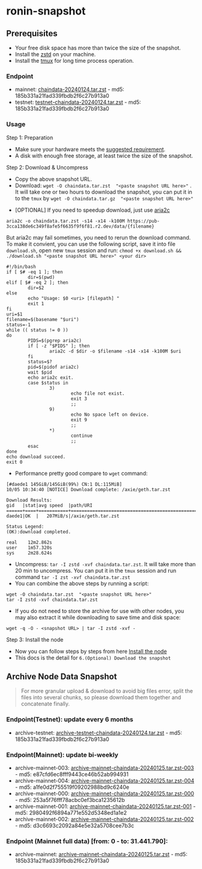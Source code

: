 # ronin-snapshot

## Prerequisites
- Your free disk space has more than twice the size of the snapshot.
- Install the [zstd](https://github.com/facebook/zstd) on your machine.
- Install the [tmux](https://github.com/tmux/tmux/wiki/Installing) for long time process operation.


### Endpoint

- mainnet: [chaindata-20240124.tar.zst](https://pub-3cca138de6c349f8afe5f6635f9f6f81.r2.dev/data/chaindata-20240124.tar.zst) - md5: 185b331a21fad339fbdb2f6c27b913a0
- testnet: [testnet-chaindata-20240124.tar.zst](https://pub-3cca138de6c349f8afe5f6635f9f6f81.r2.dev/data/testnet-chaindata-20240124.tar.zst) - md5: 185b331a21fad339fbdb2f6c27b913a0

### Usage

Step 1: Preparation
- Make sure your hardware meets the [suggested requirement](https://docs.roninchain.com/docs/node-operators/mainnet/non-validator#install-the-node).
- A disk with enough free storage, at least twice the size of the snapshot.

Step 2: Download & Uncompress
- Copy the above snapshot URL.
- Download:  `wget -O chaindata.tar.zst  "<paste snapshot URL here>"` . It will take one or two hours to download the snapshot, you can put it in to the `tmux` by `wget -O chaindata.tar.gz  "<paste snapshot URL here>"`


* [OPTIONAL] If you need to speedup download, just use [aria2c](https://github.com/aria2/aria2)
```
aria2c -o chaindata.tar.zst -s14 -x14 -k100M https://pub-3cca138de6c349f8afe5f6635f9f6f81.r2.dev/data/{filename}
```

But aria2c may fail sometimes, you need to rerun the download command. To make it convient, you can use the following script, save it into file `download.sh`, open new `tmux` session and run: `chmod +x download.sh && ./download.sh "<paste snapshot URL here>" <your dir>`
```
#!/bin/bash
if [ $# -eq 1 ]; then
        dir=$(pwd)
elif [ $# -eq 2 ]; then
        dir=$2
else
        echo "Usage: $0 <uri> [filepath] "
        exit 1
fi
uri=$1
filename=$(basename "$uri")
status=-1
while (( status != 0 ))
do
        PIDS=$(pgrep aria2c)
        if [ -z "$PIDS" ]; then
                aria2c -d $dir -o $filename -s14 -x14 -k100M $uri
        fi
        status=$?
        pid=$(pidof aria2c)
        wait $pid
        echo aria2c exit.
        case $status in
                3)
                        echo file not exist.
                        exit 3
                        ;;
                9)
                        echo No space left on device.
                        exit 9
                        ;;
                *)
                        continue
                        ;;
        esac
done
echo download succeed.
exit 0
```

- Performance pretty good compare to `wget` command:

```
[#daede1 145GiB/145GiB(99%) CN:1 DL:115MiB]
10/05 10:34:40 [NOTICE] Download complete: /axie/geth.tar.zst

Download Results:
gid   |stat|avg speed  |path/URI
======+====+===========+=======================================================
daede1|OK  |   207MiB/s|/axie/geth.tar.zst

Status Legend:
(OK):download completed.

real    12m2.862s
user    1m57.320s
sys     2m28.624s
```

- Uncompress: `tar -I zstd -xvf chaindata.tar.zst`. It will take more than 20 min to uncompress. You can put it in the `tmux` session and run command `tar -I zst -xvf chaindata.tar.zst`
- You can combine the above steps by running a script:

```
wget -O chaindata.tar.zst  "<paste snapshot URL here>"
tar -I zstd -xvf chaindata.tar.zst
```


- If you do not need to store the archive for use with other nodes, you may also extract it while downloading to save time and disk space:
```
wget -q -O - <snapshot URL> | tar -I zstd -xvf -
```


Step 3: Install the node
- Now you can follow steps by steps from here [Install the node ](https://docs.roninchain.com/docs/node-operators/mainnet/non-validator#install-the-node)
- This docs is the detail for `6.(Optional) Download the snapshot`



## Archive Node Data Snapshot

> For more granular upload & download to avoid big files error, split the files into several chunks, so please download them together and concatenate finally.
### Endpoint(Testnet): update every 6 months

- archive-testnet: [archive-testnet-chaindata-20240124.tar.zst](https://pub-3cca138de6c349f8afe5f6635f9f6f81.r2.dev/data/archive-testnet-chaindata-20240124.tar.zst) - md5: 185b331a21fad339fbdb2f6c27b913a0

### Endpoint(Mainnet): update bi-weekly
- archive-mainnet-003: [archive-mainnet-chaindata-20240125.tar.zst-003](https://pub-3cca138de6c349f8afe5f6635f9f6f81.r2.dev/data/archive-mainnet-chaindata-20240125.tar.zst-003) - md5: e87cfd6ec8fff9443ce46b52ab994931
- archive-mainnet-004: [archive-mainnet-chaindata-20240125.tar.zst-004](https://pub-3cca138de6c349f8afe5f6635f9f6f81.r2.dev/data/archive-mainnet-chaindata-20240125.tar.zst-004) - md5: a1fe0d2f755519f09202988bd9c6240e
- archive-mainnet-000: [archive-mainnet-chaindata-20240125.tar.zst-000](https://pub-3cca138de6c349f8afe5f6635f9f6f81.r2.dev/data/archive-mainnet-chaindata-20240125.tar.zst-000) - md5: 253a5f76fff78acbc0ef3bca1235612b
- archive-mainnet-001: [archive-mainnet-chaindata-20240125.tar.zst-001](https://pub-3cca138de6c349f8afe5f6635f9f6f81.r2.dev/data/archive-mainnet-chaindata-20240125.tar.zst-001) - md5: 2980492f6894a771e552d5348ed1a1e2
- archive-mainnet-002: [archive-mainnet-chaindata-20240125.tar.zst-002](https://pub-3cca138de6c349f8afe5f6635f9f6f81.r2.dev/data/archive-mainnet-chaindata-20240125.tar.zst-002) - md5: d3c6693c2092a84e5e32a5708cee7b3c

### Endpoint (Mainnet full data) [from: 0 - to: 31.441.790]:
- archive-mainnet: [archive-mainnet-chaindata-20240125.tar.zst](https://pub-3cca138de6c349f8afe5f6635f9f6f81.r2.dev/data/archive-mainnet-chaindata-20240125.tar.zst) - md5: 185b331a21fad339fbdb2f6c27b913a0
